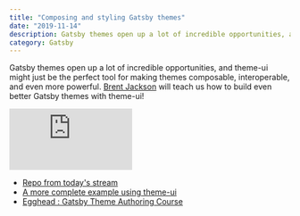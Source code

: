 ```yaml
---
title: "Composing and styling Gatsby themes"
date: "2019-11-14"
description: Gatsby themes open up a lot of incredible opportunities, and theme-ui might just be the perfect tool for making themes composable, interoperable, and even more powerful. 
category: Gatsby
---
```


Gatsby themes open up a lot of incredible opportunities, and theme-ui might just be the perfect tool for making themes composable, interoperable, and even more powerful. [Brent Jackson](https://twitter.com/jxnblk) will teach us how to build even better Gatsby themes with theme-ui! 

<iframe width="220" height="110" src="https://www.youtube.com/embed/6Z4p-qjnKCQ" frameborder="0" allowfullscreen></iframe>

- [Repo from today's stream](https://github.com/jlengstorf/example-theme-ui) 
- [A more complete example using theme-ui](https://github.com/jlengstorf/gatsby-theme-jam-example)
- [Egghead : Gatsby Theme Authoring Course](https://egghead.io/courses/gatsby-theme-authoring)


